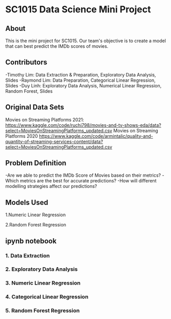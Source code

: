 # SC1015 Data Science Mini Project

## About 
This is the mini project for SC1015. Our team's objective is to create a model that can best predict the IMDb scores of movies.


## Contributors
-Timothy Lim: Data Extraction & Preparation, Exploratory Data Analysis, Slides
-Raymond Lim: Data Preparation, Categorical Linear Regression, Slides
-Duy Linh: Exploratory Data Analysis, Numerical Linear Regression, Random Forest, Slides

## Original Data Sets
Movies on Streaming Platforms 2021: https://www.kaggle.com/code/ruchi798/movies-and-tv-shows-eda/data?select=MoviesOnStreamingPlatforms_updated.csv 
Movies on Streaming Platforms 2020 https://www.kaggle.com/code/armintalic/quality-and-quantity-of-streaming-services-content/data?select=MoviesOnStreamingPlatforms_updated.csv

## Problem Definition
-Are we able to predict the IMDb Score of Movies based on their metrics?
-Which metrics are the best for accurate predictions?
-How will different modelling strategies affect our predictions?

## Models Used
1.Numeric Linear Regression

2.Random Forest Regression

## ipynb notebook
### 1. Data Extraction


### 2. Exploratory Data Analysis

### 3. Numeric Linear Regression

### 4. Categorical Linear Regression

### 5. Random Forest Regression
